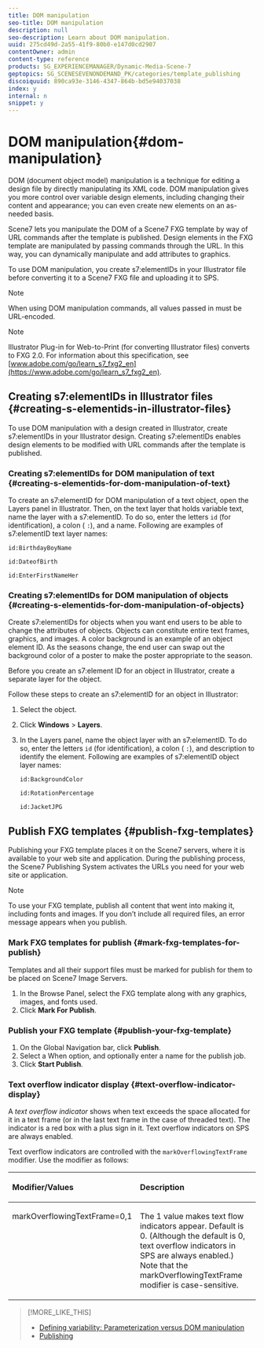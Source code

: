 ```yaml
---
title: DOM manipulation
seo-title: DOM manipulation
description: null
seo-description: Learn about DOM manipulation.
uuid: 275cd49d-2a55-41f9-80b0-e147d0cd2907
contentOwner: admin
content-type: reference
products: SG_EXPERIENCEMANAGER/Dynamic-Media-Scene-7
geptopics: SG_SCENESEVENONDEMAND_PK/categories/template_publishing
discoiquuid: 890ca93e-3146-4347-864b-bd5e94037038
index: y
internal: n
snippet: y
---
```


# DOM manipulation{#dom-manipulation}

DOM (document object model) manipulation is a technique for editing a design file by directly manipulating its XML code. DOM manipulation gives you more control over variable design elements, including changing their content and appearance; you can even create new elements on an as-needed basis.

Scene7 lets you manipulate the DOM of a Scene7 FXG template by way of URL commands after the template is published. Design elements in the FXG template are manipulated by passing commands through the URL. In this way, you can dynamically manipulate and add attributes to graphics.

To use DOM manipulation, you create s7:elementIDs in your Illustrator file before converting it to a Scene7 FXG file and uploading it to SPS.

>[!NOTE]
>
>When using DOM manipulation commands, all values passed in must be URL-encoded.

>[!NOTE]
>
>Illustrator Plug-in for Web-to-Print (for converting Illustrator files) converts to FXG 2.0. For information about this specification, see [www.adobe.com/go/learn_s7_fxg2_en](https://www.adobe.com/go/learn_s7_fxg2_en).

## Creating s7:elementIDs in Illustrator files {#creating-s-elementids-in-illustrator-files}

To use DOM manipulation with a design created in Illustrator, create s7:elementIDs in your Illustrator design. Creating s7:elementIDs enables design elements to be modified with URL commands after the template is published.

### Creating s7:elementIDs for DOM manipulation of text {#creating-s-elementids-for-dom-manipulation-of-text}

To create an s7:elementID for DOM manipulation of a text object, open the Layers panel in Illustrator. Then, on the text layer that holds variable text, name the layer with a s7:elementID. To do so, enter the letters `id` (for identification), a colon ( `:`), and a name. Following are examples of s7:elementID text layer names:

`id:BirthdayBoyName`

`id:DateofBirth`

`id:EnterFirstNameHer`

### Creating s7:elementIDs for DOM manipulation of objects {#creating-s-elementids-for-dom-manipulation-of-objects}

Create s7:elementIDs for objects when you want end users to be able to change the attributes of objects. Objects can constitute entire text frames, graphics, and images. A color background is an example of an object element ID. As the seasons change, the end user can swap out the background color of a poster to make the poster appropriate to the season.

Before you create an s7:element ID for an object in Illustrator, create a separate layer for the object.

Follow these steps to create an s7:elementID for an object in Illustrator:

1. Select the object.
1. Click **Windows** &gt; **Layers**.
1. In the Layers panel, name the object layer with an s7:elementID. To do so, enter the letters `id` (for identification), a colon ( `:`), and description to identify the element. Following are examples of s7:elementID object layer names:

   `id:BackgroundColor`

   `id:RotationPercentage`

   `id:JacketJPG`

## Publish FXG templates {#publish-fxg-templates}

Publishing your FXG template places it on the Scene7 servers, where it is available to your web site and application. During the publishing process, the Scene7 Publishing System activates the URLs you need for your web site or application.

>[!NOTE]
>
>To use your FXG template, publish all content that went into making it, including fonts and images. If you don’t include all required files, an error message appears when you publish.

### Mark FXG templates for publish {#mark-fxg-templates-for-publish}

Templates and all their support files must be marked for publish for them to be placed on Scene7 Image Servers.

1. In the Browse Panel, select the FXG template along with any graphics, images, and fonts used.
1. Click **Mark For Publish**.

### Publish your FXG template {#publish-your-fxg-template}

1. On the Global Navigation bar, click **Publish**.
1. Select a When option, and optionally enter a name for the publish job.
1. Click **Start Publish**.

### Text overflow indicator display {#text-overflow-indicator-display}

A *text overflow indicator* shows when text exceeds the space allocated for it in a text frame (or in the last text frame in the case of threaded text). The indicator is a red box with a plus sign in it. Text overflow indicators on SPS are always enabled.

Text overflow indicators are controlled with the `markOverflowingTextFrame` modifier. Use the modifier as follows:

<table cellpadding="4" cellspacing="0"> 
 <thead align="left"> 
  <tr> 
   <th class="cellrowborder" id="d19e21772" valign="top" width="NaN%"><p>Modifier/Values</p></th> 
   <th class="cellrowborder" id="d19e21775" valign="top" width="NaN%"><p>Description</p></th> 
  </tr> 
 </thead> 
 <tbody> 
  <tr> 
   <td class="cellrowborder" headers="d19e21772 " valign="top" width="NaN%"><p><span class="code">markOverflowingTextFrame</span>=0,1</p></td> 
   <td class="cellrowborder" headers="d19e21775 " valign="top" width="NaN%"><p>The 1 value makes text flow indicators appear. Default is 0. (Although the default is 0, text overflow indicators in SPS are always enabled.) Note that the <span class="code">markOverflowingTextFrame</span> modifier is case-sensitive.</p></td> 
  </tr> 
 </tbody> 
</table>

>[!MORE_LIKE_THIS]
>
>* [Defining variability: Parameterization versus DOM manipulation](defining-variability-parameterization-versus-dom.md#defining_variability_parameterization_versus_dom_manipulation)
>* [Publishing](publishing-files.md#publishing_files)
